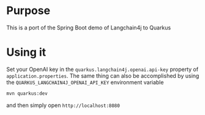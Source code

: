 # Purpose

This is a port of the Spring Boot demo of Langchain4j to Quarkus

# Using it

Set your OpenAI key in the `quarkus.langchain4j.openai.api-key` property of `application.properties`.
The same thing can also be accomplished by using the `QUARKUS_LANGCHAIN4J_OPENAI_API_KEY` environment variable

```bash
mvn quarkus:dev
```

and then simply open `http://localhost:8080`

